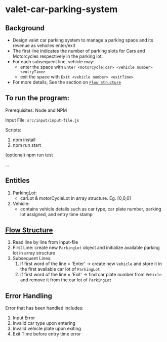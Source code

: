 # valet-car-parking-system

## Background
* Design valet car parking system to manage a parking space and its revenue as vehicles enter/exit 
* The first line indicates the number of parking slots for Cars and Motorcycles respectively in the parking lot.
* For each subsequent line, vehicle may:
    * enter the space with `Enter <motorcycle|car> <vehicle number> <entryTime>`
    * exit the space with `Exit <vehicle number> <exitTime>`
* For more details, See the section on [`Flow Structure`](#flowStructure)    

## To run the program: 
Prerequisites: Node and NPM

Input File: `src/input/input-file.js`

Scripts: 
1. npm install
2. npm run start

(optional) npm run test

...

## Entitles
1. ParkingLot:
    - carLot & motorCycleLot in array structure. Eg. [0,0,0]
2. Vehicle:  
    - contains vehicle details such as car type, car plate number, parking lot assigned, and entry time stamp

## [Flow Structure](#flowStructure)
1. Read line by line from input-file
2. First Line: create new `ParkingLot` object and initialize available parking lot in array structure
3. Subsequent Lines:
    1. if first word of the line = 'Enter' -> create new `Vehicle` and store it in the first available car lot of `ParkingLot` 
    2. if first word of the line = 'Exit' -> find car plate number from `Vehicle` and remove it from the car lot of `ParkingLot`
    
## Error Handling
Error that has been handled includes: 

1. Input Error
2. Invalid car type upon entering
3. Invalid vehicle plate upon exiting
4. Exit Time before entry time error 
    
    
    

